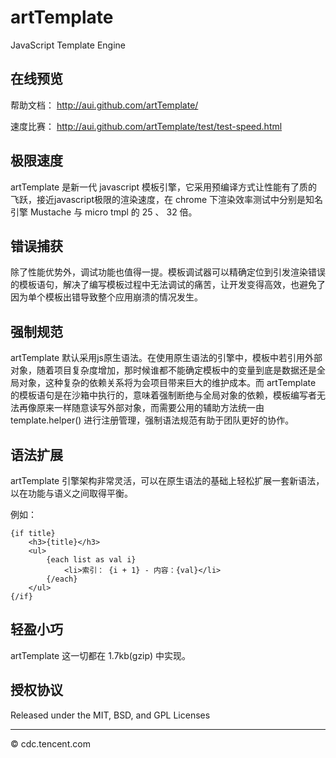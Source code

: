 artTemplate
===========

JavaScript Template Engine

## 在线预览

帮助文档： http://aui.github.com/artTemplate/

速度比赛： http://aui.github.com/artTemplate/test/test-speed.html



## 极限速度

artTemplate 是新一代 javascript 模板引擎，它采用预编译方式让性能有了质的飞跃，接近javascript极限的渲染速度，在 chrome 下渲染效率测试中分别是知名引擎 Mustache 与 micro tmpl 的 25 、 32 倍。



## 错误捕获

除了性能优势外，调试功能也值得一提。模板调试器可以精确定位到引发渲染错误的模板语句，解决了编写模板过程中无法调试的痛苦，让开发变得高效，也避免了因为单个模板出错导致整个应用崩溃的情况发生。



## 强制规范

artTemplate 默认采用js原生语法。在使用原生语法的引擎中，模板中若引用外部对象，随着项目复杂度增加，那时候谁都不能确定模板中的变量到底是数据还是全局对象，这种复杂的依赖关系将为会项目带来巨大的维护成本。而 artTemplate 的模板语句是在沙箱中执行的，意味着强制断绝与全局对象的依赖，模板编写者无法再像原来一样随意读写外部对象，而需要公用的辅助方法统一由 template.helper() 进行注册管理，强制语法规范有助于团队更好的协作。


## 语法扩展

artTemplate 引擎架构非常灵活，可以在原生语法的基础上轻松扩展一套新语法，以在功能与语义之间取得平衡。

例如：

    {if title}
        <h3>{title}</h3>
        <ul>
            {each list as val i}
                <li>索引： {i + 1} - 内容：{val}</li>
            {/each}
        </ul>
    {/if}
   
  
  
## 轻盈小巧

artTemplate 这一切都在 1.7kb(gzip) 中实现。



## 授权协议

Released under the MIT, BSD, and GPL Licenses

----------------------------------------------

© cdc.tencent.com
